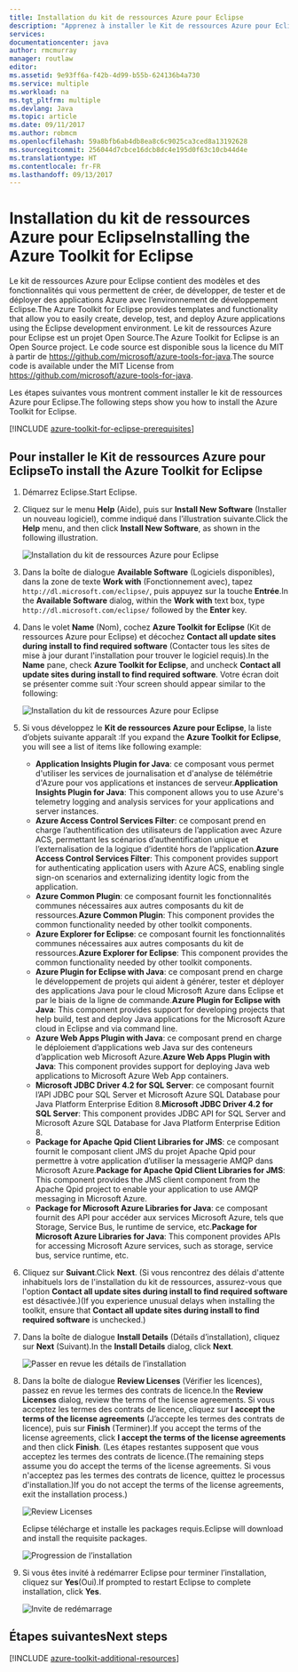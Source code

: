 ```yaml
---
title: Installation du kit de ressources Azure pour Eclipse
description: "Apprenez à installer le Kit de ressources Azure pour Eclipse."
services: 
documentationcenter: java
author: rmcmurray
manager: routlaw
editor: 
ms.assetid: 9e93ff6a-f42b-4d99-b55b-624136b4a730
ms.service: multiple
ms.workload: na
ms.tgt_pltfrm: multiple
ms.devlang: Java
ms.topic: article
ms.date: 09/11/2017
ms.author: robmcm
ms.openlocfilehash: 59a8bfb6ab4db8ea8c6c9025ca3ced8a13192628
ms.sourcegitcommit: 256044d7cbce16dcb8dc4e195d0f63c10cb44d4e
ms.translationtype: HT
ms.contentlocale: fr-FR
ms.lasthandoff: 09/13/2017
---
```

# <a name="installing-the-azure-toolkit-for-eclipse"></a><span data-ttu-id="01b67-103">Installation du kit de ressources Azure pour Eclipse</span><span class="sxs-lookup"><span data-stu-id="01b67-103">Installing the Azure Toolkit for Eclipse</span></span>

<span data-ttu-id="01b67-104">Le kit de ressources Azure pour Eclipse contient des modèles et des fonctionnalités qui vous permettent de créer, de développer, de tester et de déployer des applications Azure avec l’environnement de développement Eclipse.</span><span class="sxs-lookup"><span data-stu-id="01b67-104">The Azure Toolkit for Eclipse provides templates and functionality that allow you to easily create, develop, test, and deploy Azure applications using the Eclipse development environment.</span></span> <span data-ttu-id="01b67-105">Le kit de ressources Azure pour Eclipse est un projet Open Source.</span><span class="sxs-lookup"><span data-stu-id="01b67-105">The Azure Toolkit for Eclipse is an Open Source project.</span></span> <span data-ttu-id="01b67-106">Le code source est disponible sous la licence du MIT à partir de <https://github.com/microsoft/azure-tools-for-java>.</span><span class="sxs-lookup"><span data-stu-id="01b67-106">The source code is available under the MIT License from <https://github.com/microsoft/azure-tools-for-java>.</span></span>

<span data-ttu-id="01b67-107">Les étapes suivantes vous montrent comment installer le kit de ressources Azure pour Eclipse.</span><span class="sxs-lookup"><span data-stu-id="01b67-107">The following steps show you how to install the Azure Toolkit for Eclipse.</span></span>

[!INCLUDE [azure-toolkit-for-eclipse-prerequisites](../includes/azure-toolkit-for-eclipse-prerequisites.md)]

## <a name="to-install-the-azure-toolkit-for-eclipse"></a><span data-ttu-id="01b67-108">Pour installer le Kit de ressources Azure pour Eclipse</span><span class="sxs-lookup"><span data-stu-id="01b67-108">To install the Azure Toolkit for Eclipse</span></span>

1. <span data-ttu-id="01b67-109">Démarrez Eclipse.</span><span class="sxs-lookup"><span data-stu-id="01b67-109">Start Eclipse.</span></span>

1. <span data-ttu-id="01b67-110">Cliquez sur le menu **Help** (Aide), puis sur **Install New Software** (Installer un nouveau logiciel), comme indiqué dans l’illustration suivante.</span><span class="sxs-lookup"><span data-stu-id="01b67-110">Click the **Help** menu, and then click **Install New Software**, as shown in the following illustration.</span></span>
   
   ![Installation du kit de ressources Azure pour Eclipse][01]

1. <span data-ttu-id="01b67-112">Dans la boîte de dialogue **Available Software** (Logiciels disponibles), dans la zone de texte **Work with** (Fonctionnement avec), tapez `http://dl.microsoft.com/eclipse/`, puis appuyez sur la touche **Entrée**.</span><span class="sxs-lookup"><span data-stu-id="01b67-112">In the **Available Software** dialog, within the **Work with** text box, type `http://dl.microsoft.com/eclipse/` followed by the **Enter** key.</span></span>

1. <span data-ttu-id="01b67-113">Dans le volet **Name** (Nom), cochez **Azure Toolkit for Eclipse** (Kit de ressources Azure pour Eclipse) et décochez **Contact all update sites during install to find required software** (Contacter tous les sites de mise à jour durant l'installation pour trouver le logiciel requis).</span><span class="sxs-lookup"><span data-stu-id="01b67-113">In the **Name** pane, check **Azure Toolkit for Eclipse**, and uncheck **Contact all update sites during install to find required software**.</span></span> <span data-ttu-id="01b67-114">Votre écran doit se présenter comme suit :</span><span class="sxs-lookup"><span data-stu-id="01b67-114">Your screen should appear similar to the following:</span></span>
   
   ![Installation du kit de ressources Azure pour Eclipse][02]

1. <span data-ttu-id="01b67-116">Si vous développez le **Kit de ressources Azure pour Eclipse**, la liste d’objets suivante apparaît :</span><span class="sxs-lookup"><span data-stu-id="01b67-116">If you expand the **Azure Toolkit for Eclipse**, you will see a list of items like following example:</span></span>
   
   * <span data-ttu-id="01b67-117">**Application Insights Plugin for Java**: ce composant vous permet d'utiliser les services de journalisation et d'analyse de télémétrie d'Azure pour vos applications et instances de serveur.</span><span class="sxs-lookup"><span data-stu-id="01b67-117">**Application Insights Plugin for Java**: This component allows you to use Azure's telemetry logging and analysis services for your applications and server instances.</span></span>
   * <span data-ttu-id="01b67-118">**Azure Access Control Services Filter**: ce composant prend en charge l’authentification des utilisateurs de l’application avec Azure ACS, permettant les scénarios d’authentification unique et l’externalisation de la logique d’identité hors de l’application.</span><span class="sxs-lookup"><span data-stu-id="01b67-118">**Azure Access Control Services Filter**: This component provides support for authenticating application users with Azure ACS, enabling single sign-on scenarios and externalizing identity logic from the application.</span></span>
   * <span data-ttu-id="01b67-119">**Azure Common Plugin**: ce composant fournit les fonctionnalités communes nécessaires aux autres composants du kit de ressources.</span><span class="sxs-lookup"><span data-stu-id="01b67-119">**Azure Common Plugin**: This component provides the common functionality needed by other toolkit components.</span></span>
   * <span data-ttu-id="01b67-120">**Azure Explorer for Eclipse**: ce composant fournit les fonctionnalités communes nécessaires aux autres composants du kit de ressources.</span><span class="sxs-lookup"><span data-stu-id="01b67-120">**Azure Explorer for Eclipse**: This component provides the common functionality needed by other toolkit components.</span></span>
   * <span data-ttu-id="01b67-121">**Azure Plugin for Eclipse with Java**: ce composant prend en charge le développement de projets qui aident à générer, tester et déployer des applications Java pour le cloud Microsoft Azure dans Eclipse et par le biais de la ligne de commande.</span><span class="sxs-lookup"><span data-stu-id="01b67-121">**Azure Plugin for Eclipse with Java**: This component provides support for developing projects that help build, test and deploy Java applications for the Microsoft Azure cloud in Eclipse and via command line.</span></span>
   * <span data-ttu-id="01b67-122">**Azure Web Apps Plugin with Java**: ce composant prend en charge le déploiement d’applications web Java sur des conteneurs d’application web Microsoft Azure.</span><span class="sxs-lookup"><span data-stu-id="01b67-122">**Azure Web Apps Plugin with Java**: This component provides support for deploying Java web applications to Microsoft Azure Web App containers.</span></span>
   * <span data-ttu-id="01b67-123">**Microsoft JDBC Driver 4.2 for SQL Server**: ce composant fournit l’API JDBC pour SQL Server et Microsoft Azure SQL Database pour Java Platform Enterprise Edition 8.</span><span class="sxs-lookup"><span data-stu-id="01b67-123">**Microsoft JDBC Driver 4.2 for SQL Server**: This component provides JDBC API for SQL Server and Microsoft Azure SQL Database for Java Platform Enterprise Edition 8.</span></span>
   * <span data-ttu-id="01b67-124">**Package for Apache Qpid Client Libraries for JMS**: ce composant fournit le composant client JMS du projet Apache Qpid pour permettre à votre application d’utiliser la messagerie AMQP dans Microsoft Azure.</span><span class="sxs-lookup"><span data-stu-id="01b67-124">**Package for Apache Qpid Client Libraries for JMS**: This component provides the JMS client component from the Apache Qpid project to enable your application to use AMQP messaging in Microsoft Azure.</span></span>
   * <span data-ttu-id="01b67-125">**Package for Microsoft Azure Libraries for Java**: ce composant fournit des API pour accéder aux services Microsoft Azure, tels que Storage, Service Bus, le runtime de service, etc.</span><span class="sxs-lookup"><span data-stu-id="01b67-125">**Package for Microsoft Azure Libraries for Java**: This component provides APIs for accessing Microsoft Azure services, such as storage, service bus, service runtime, etc.</span></span>

1. <span data-ttu-id="01b67-126">Cliquez sur **Suivant**.</span><span class="sxs-lookup"><span data-stu-id="01b67-126">Click **Next**.</span></span> <span data-ttu-id="01b67-127">(Si vous rencontrez des délais d'attente inhabituels lors de l'installation du kit de ressources, assurez-vous que l'option **Contact all update sites during install to find required software** est désactivée.)</span><span class="sxs-lookup"><span data-stu-id="01b67-127">(If you experience unusual delays when installing the toolkit, ensure that **Contact all update sites during install to find required software** is unchecked.)</span></span>

1. <span data-ttu-id="01b67-128">Dans la boîte de dialogue **Install Details** (Détails d’installation), cliquez sur **Next** (Suivant).</span><span class="sxs-lookup"><span data-stu-id="01b67-128">In the **Install Details** dialog, click **Next**.</span></span>
   
   ![Passer en revue les détails de l’installation][03]

1. <span data-ttu-id="01b67-130">Dans la boîte de dialogue **Review Licenses** (Vérifier les licences), passez en revue les termes des contrats de licence.</span><span class="sxs-lookup"><span data-stu-id="01b67-130">In the **Review Licenses** dialog, review the terms of the license agreements.</span></span> <span data-ttu-id="01b67-131">Si vous acceptez les termes des contrats de licence, cliquez sur **I accept the terms of the license agreements** (J’accepte les termes des contrats de licence), puis sur **Finish** (Terminer).</span><span class="sxs-lookup"><span data-stu-id="01b67-131">If you accept the terms of the license agreements, click **I accept the terms of the license agreements** and then click **Finish**.</span></span> <span data-ttu-id="01b67-132">(Les étapes restantes supposent que vous acceptez les termes des contrats de licence.</span><span class="sxs-lookup"><span data-stu-id="01b67-132">(The remaining steps assume you do accept the terms of the license agreements.</span></span> <span data-ttu-id="01b67-133">Si vous n'acceptez pas les termes des contrats de licence, quittez le processus d'installation.)</span><span class="sxs-lookup"><span data-stu-id="01b67-133">If you do not accept the terms of the license agreements, exit the installation process.)</span></span>
   
   ![Review Licenses][04]
   
   <span data-ttu-id="01b67-135">Eclipse télécharge et installe les packages requis.</span><span class="sxs-lookup"><span data-stu-id="01b67-135">Eclipse will download and install the requisite packages.</span></span>
   
   ![Progression de l’installation][05]

1. <span data-ttu-id="01b67-137">Si vous êtes invité à redémarrer Eclipse pour terminer l’installation, cliquez sur **Yes**(Oui).</span><span class="sxs-lookup"><span data-stu-id="01b67-137">If prompted to restart Eclipse to complete installation, click **Yes**.</span></span>
   
   ![Invite de redémarrage][06]

## <a name="next-steps"></a><span data-ttu-id="01b67-139">Étapes suivantes</span><span class="sxs-lookup"><span data-stu-id="01b67-139">Next steps</span></span>

[!INCLUDE [azure-toolkit-additional-resources](../includes/azure-toolkit-additional-resources.md)]

<!-- URL List -->

<!-- Legacy MSDN URL = https://msdn.microsoft.com/library/azure/hh690946.aspx -->

<!-- IMG List -->

[01]: media/azure-toolkit-for-eclipse-installation/eclipse-installation-01.png
[02]: media/azure-toolkit-for-eclipse-installation/eclipse-installation-02.png
[03]: media/azure-toolkit-for-eclipse-installation/eclipse-installation-03.png
[04]: media/azure-toolkit-for-eclipse-installation/eclipse-installation-04.png
[05]: media/azure-toolkit-for-eclipse-installation/eclipse-installation-05.png
[06]: media/azure-toolkit-for-eclipse-installation/eclipse-installation-06.png
